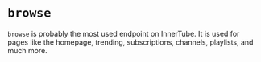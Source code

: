 <h1><code>browse</code></h1>
<p><code>browse</code> is probably the most used endpoint on InnerTube. It is used for pages like the homepage, trending, subscriptions, channels, playlists, and much more.</p>
